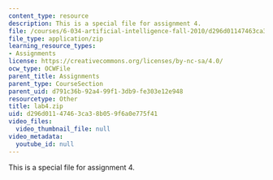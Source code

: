 ```yaml
---
content_type: resource
description: This is a special file for assignment 4.
file: /courses/6-034-artificial-intelligence-fall-2010/d296d01147463ca38b059f6a0e775f41_lab4.zip
file_type: application/zip
learning_resource_types:
- Assignments
license: https://creativecommons.org/licenses/by-nc-sa/4.0/
ocw_type: OCWFile
parent_title: Assignments
parent_type: CourseSection
parent_uid: d791c36b-92a4-99f1-3db9-fe303e12e948
resourcetype: Other
title: lab4.zip
uid: d296d011-4746-3ca3-8b05-9f6a0e775f41
video_files:
  video_thumbnail_file: null
video_metadata:
  youtube_id: null
---
```

This is a special file for assignment 4.